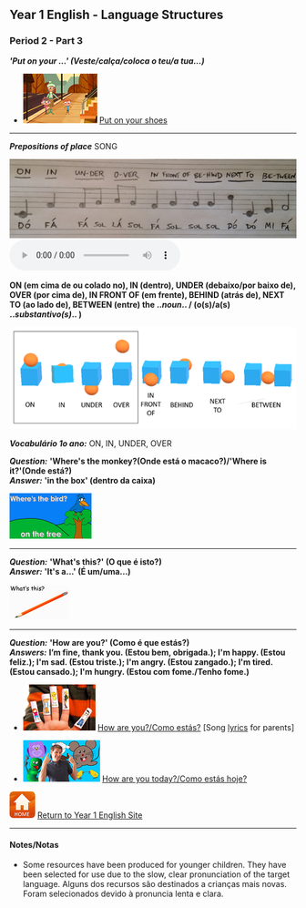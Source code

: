 ## Year 1 English - Language Structures
### Period 2  - Part 3

***'Put on your ...'  (Veste/calça/coloca o teu/a tua...)***  

* [![shoes](/images/shoes.png)](https://www.youtube.com/watch?v=-jBfb33_KHU) [Put on your shoes](https://www.youtube.com/watch?v=-jBfb33_KHU)  

***

***Prepositions of place***  SONG  

![pp_y2](/images/pp_y2.jpg) <audio src="audio/pp_long.mp3" controls preload></audio>  

**ON (em cima de ou colado no), IN (dentro), UNDER (debaixo/por baixo de), OVER (por cima de), IN FRONT OF (em frente), BEHIND (atrás de), NEXT TO (ao lado de), BETWEEN (entre) the ..*noun*.. / (o(s)/a(s) ..*substantivo(s)*.. )**  

![prep_y1_tr](/images/prep_y1_tr.png)  

***Vocabulário 1o ano:*** ON, IN, UNDER, OVER  

***Question:*** **'Where's the monkey?(Onde está o macaco?)/'Where is it?'(Onde está?)**  
***Answer:*** **'in the box' (dentro da caixa)**

[![mlpp](/images/mlpp.png)](https://www.youtube.com/watch?v=8F0NYBBKczM)

***

***Question:*** **'What's this?' (O que é isto?)**  
***Answer:*** **'It's a...' (É um/uma...)**

[![dewt](/images/dewt.png)](https://www.youtube.com/watch?v=TARreOtrWUg)

***

***Question:*** **'How are you?' (Como é que estás?)**  
***Answers:*** **I’m fine, thank you. (Estou bem, obrigada.); I'm happy. (Estou feliz.); I'm sad. (Estou triste.); I'm angry. (Estou zangado.); I'm tired. (Estou cansado.); I'm hungry. (Estou com fome./Tenho fome.)**  

* [![hays](/images/hays.PNG)](https://www.youtube.com/watch?v=LxhOv3KnfA8) [How are you?/Como estás?](https://www.youtube.com/watch?v=LxhOv3KnfA8)  [Song [lyrics](http://www.kidsboxapps.es/pdf/kb1/lyric/unit2.pdf) for parents]  

* [![hoyt](/images/hoyt.png)](https://www.youtube.com/watch?v=fMR8Hr9Xby4) [How are you today?/Como estás hoje?](https://www.youtube.com/watch?v=fMR8Hr9Xby4)  

[![home](/images/home.PNG)](https://tangerina-pt.github.io/English/Year1) [Return to Year 1 English Site](https://tangerina-pt.github.io/English/Year1)

***

#### Notes/Notas
* Some resources have been produced for younger children. They have been selected for use due to the slow, clear pronunciation of the target language. Alguns dos recursos são destinados a crianças mais novas. Foram selecionados devido à pronuncia lenta e clara.

